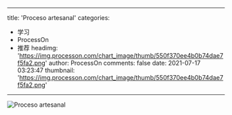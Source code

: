 
---
title: 'Proceso artesanal'
categories: 
 - 学习
 - ProcessOn
 - 推荐
headimg: 'https://img.processon.com/chart_image/thumb/550f370ee4b0b74dae7f5fa2.png'
author: ProcessOn
comments: false
date: 2021-07-17 03:23:47
thumbnail: 'https://img.processon.com/chart_image/thumb/550f370ee4b0b74dae7f5fa2.png'
---

<div>   
<img class="thumb" alt="Proceso artesanal" src="https://img.processon.com/chart_image/thumb/550f370ee4b0b74dae7f5fa2.png" referrerpolicy="no-referrer">
<p></p>  
</div>
            